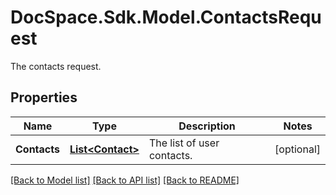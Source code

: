 # DocSpace.Sdk.Model.ContactsRequest
The contacts request.

## Properties

Name | Type | Description | Notes
------------ | ------------- | ------------- | -------------
**Contacts** | [**List&lt;Contact&gt;**](Contact.md) | The list of user contacts. | [optional] 

[[Back to Model list]](../README.md#documentation-for-models) [[Back to API list]](../README.md#documentation-for-api-endpoints) [[Back to README]](../README.md)

